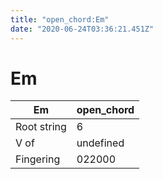 ```yaml
---
title: "open_chord:Em"
date: "2020-06-24T03:36:21.451Z"
---
```


# Em
Em | open_chord
--- | ---
Root string | 6
V of | undefined
Fingering | 022000
